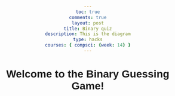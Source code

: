 ```yaml
---
toc: true
comments: true
layout: post
title: Binary quiz
description: This is the diagram
type: hacks
courses: { compsci: {week: 14} }
---
```


<!DOCTYPE html>
<html lang="en">
<head>
    <meta charset="UTF-8">
    <meta name="viewport" content="width=device-width, initial-scale=1.0">
    <title>Binary Guessing Game</title>
    <style>
        body {
            font-family: Arial, sans-serif;
            text-align: center;
            margin-top: 50px;
        }
        #output {
            margin-top: 20px;
        }
    </style>
</head>
<body>
    <h1>Welcome to the Binary Guessing Game!</h1>
    <script>
        function generateRandomBinary(minValue, maxValue) {
            return (Math.floor(Math.random() * (maxValue - minValue + 1)) + minValue).toString(2);
        }
        function binaryGuessingGame() {
            var minValue = 0;
            var maxValue = 255;
            var secretBinary = generateRandomBinary(minValue, maxValue);
            var attempts = 0;
            while (true) {
                var playerGuess = prompt(`Guess the binary number between ${minValue.toString(2)} and ${maxValue.toString(2)}:`);
                try {
                    if (playerGuess === secretBinary) {
                        alert(`Congratulations! You guessed the correct binary number ${secretBinary} in ${attempts} attempts.`);
                        break;
                    } else {
                        if (playerGuess < secretBinary) {
                            alert("Too low! Try again.");
                            minValue = parseInt(playerGuess, 2) + 1;
                        } else {
                            alert("Too high! Try again.");
                            maxValue = parseInt(playerGuess, 2) - 1;
                        }
                        attempts += 1;
                    }
                } catch (error) {
                    alert("Invalid input. Please enter a valid binary number.");
                    continue;
                }
            }
        }
        // Run the game when the page loads
        binaryGuessingGame();
    </script>
    <div id="output"></div>
</body>
</html>
